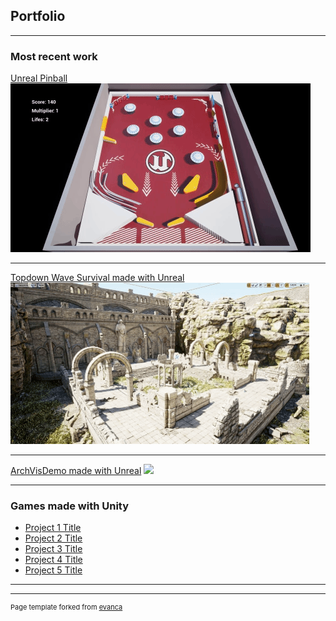 ## Portfolio

---

### Most recent work 

[Unreal Pinball](https://thetiodan.itch.io/tios-unreal-pinball)
<img src="images/Pinballgif.gif?raw=true"/>

---
[Topdown Wave Survival made with Unreal](https://thetiodan.itch.io/tios-wave-survival)
<img src="images/SurvivalGif.gif?raw=true"/>

---
[ArchVisDemo made with Unreal](http://example.com/)
<img src="images/dummy_thumbnail.jpg?raw=true"/>

---

### Games made with Unity

- [Project 1 Title](http://example.com/)
- [Project 2 Title](http://example.com/)
- [Project 3 Title](http://example.com/)
- [Project 4 Title](http://example.com/)
- [Project 5 Title](http://example.com/)

---




---
<p style="font-size:11px">Page template forked from <a href="https://github.com/evanca/quick-portfolio">evanca</a></p>
<!-- Remove above link if you don't want to attibute -->
